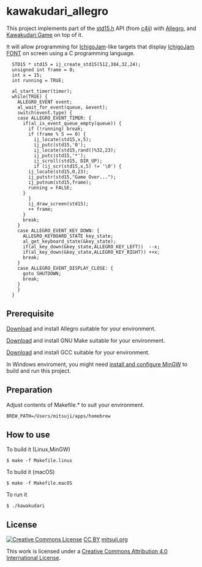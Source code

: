 # kawakudari_allegro

This project implements part of the [std15.h](https://github.com/IchigoJam/c4ij/blob/master/src/std15.h) API (from [c4ij](https://github.com/IchigoJam/c4ij)) with [Allegro](https://liballeg.org/), and [Kawakudari Game](https://ichigojam.github.io/print/en/KAWAKUDARI.html) on top of it.

It will allow programming for [IchigoJam](https://ichigojam.net/index-en.html)-like targets that display [IchigoJam FONT](https://mitsuji.github.io/ichigojam-font.json/) on screen using a C programming language.
```
  STD15 * std15 = ij_create_std15(512,384,32,24);
  unsigned int frame = 0;
  int x = 15;
  int running = TRUE;

  al_start_timer(timer);
  while(TRUE) {
    ALLEGRO_EVENT event;
    al_wait_for_event(queue, &event);
    switch(event.type) {
    case ALLEGRO_EVENT_TIMER: {
      if(al_is_event_queue_empty(queue)) {
        if (!running) break;
        if (frame % 5 == 0) {
          ij_locate(std15,x,5);
          ij_putc(std15,'0');
          ij_locate(std15,rand()%32,23);
          ij_putc(std15,'*');
          ij_scroll(std15, DIR_UP);
          if (ij_scr(std15,x,5) != '\0') {
	    ij_locate(std15,0,23);
	    ij_putstr(std15,"Game Over...");
	    ij_putnum(std15,frame);
	    running = FALSE;
	  }
        }
        ij_draw_screen(std15);
        ++ frame;
      }
      break;
    }
    case ALLEGRO_EVENT_KEY_DOWN: {
      ALLEGRO_KEYBOARD_STATE key_state;
      al_get_keyboard_state(&key_state);
      if(al_key_down(&key_state,ALLEGRO_KEY_LEFT))  --x;
      if(al_key_down(&key_state,ALLEGRO_KEY_RIGHT)) ++x;
      break;
    }
    case ALLEGRO_EVENT_DISPLAY_CLOSE: {
      goto SHUTDOWN;
      break;
    }
    }
  }
```

## Prerequisite

[Download](https://liballeg.org/download.html) and install Allegro suitable for your environment.

[Download](https://www.gnu.org/software/make/) and install GNU Make suitable for your environment.

[Download](https://gcc.gnu.org/) and install GCC suitable for your environment.

In Windows enviroment, you might need [install and configure MinGW](https://github.com/liballeg/allegro_wiki/wiki/Quickstart#mingw) to build and run this project.


## Preparation

Adjust contents of Makefile.* to suit your environment.
```
BREW_PATH=/Users/mitsuji/apps/homebrew
```


## How to use

To build it (Linux,MinGW)
```
$ make -f Makefile.linux
```

To build it (macOS)
```
$ make -f Makefile.macOS
```


To run it
```
$ ./kawakudari
```


## License
[![Creative Commons License](https://i.creativecommons.org/l/by/4.0/88x31.png)](http://creativecommons.org/licenses/by/4.0/)
[CC BY](https://creativecommons.org/licenses/by/4.0/) [mitsuji.org](https://mitsuji.org)

This work is licensed under a [Creative Commons Attribution 4.0 International License](http://creativecommons.org/licenses/by/4.0/).
